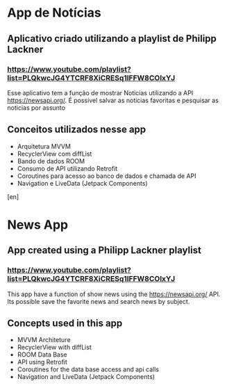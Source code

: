 # App de Notícias

## Aplicativo criado utilizando a playlist de Philipp Lackner
### https://www.youtube.com/playlist?list=PLQkwcJG4YTCRF8XiCRESq1IFFW8COlxYJ


Esse aplicativo tem a função de mostrar Noticias utilizando a API https://newsapi.org/.
É possível salvar as noticias favoritas e pesquisar as noticias por assunto


## Conceitos utilizados nesse app
- Arquitetura MVVM
- RecyclerView com diffList
- Bando de dados ROOM
- Consumo de API utilizando Retrofit
- Coroutines para acesso ao banco de dados e chamada de API
- Navigation e LiveData (Jetpack Components)


[en]


# News App

## App created using a Philipp Lackner playlist 
### https://www.youtube.com/playlist?list=PLQkwcJG4YTCRF8XiCRESq1IFFW8COlxYJ


This app have a function of show news using the https://newsapi.org/ API.
Its possible save the favorite news and search news by subject.


## Concepts used in this app
- MVVM Architeture
- RecyclerView with diffList
- ROOM Data Base
- API using Retrofit
- Coroutines for the data base access and api calls
- Navigation and LiveData (Jetpack Components)

